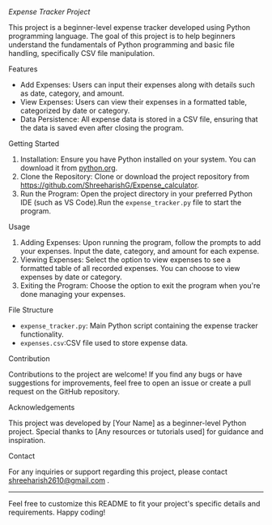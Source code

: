*Expense Tracker Project*

This project is a beginner-level expense tracker developed using Python programming language. The goal of this project is to help beginners understand the fundamentals of Python programming and basic file handling, specifically CSV file manipulation.

Features

- Add Expenses: Users can input their expenses along with details such as date, category, and amount.
- View Expenses: Users can view their expenses in a formatted table, categorized by date or category.
- Data Persistence: All expense data is stored in a CSV file, ensuring that the data is saved even after closing the program.

Getting Started

1. Installation: Ensure you have Python installed on your system. You can download it from [python.org](https://www.python.org/downloads/).
2. Clone the Repository: Clone or download the project repository from https://github.com/ShreeharishG/Expense_calculator.
3. Run the Program: Open the project directory in your preferred Python IDE (such as VS Code).Run the `expense_tracker.py` file to start the program.

Usage

1. Adding Expenses: Upon running the program, follow the prompts to add your expenses. Input the date, category, and amount for each expense.
2. Viewing Expenses: Select the option to view expenses to see a formatted table of all recorded expenses. You can choose to view expenses by date or category.
3. Exiting the Program: Choose the option to exit the program when you're done managing your expenses.

File Structure

- `expense_tracker.py`: Main Python script containing the expense tracker functionality.
- `expenses.csv`:CSV file used to store expense data.

Contribution

Contributions to the project are welcome! If you find any bugs or have suggestions for improvements, feel free to open an issue or create a pull request on the GitHub repository.

Acknowledgements

This project was developed by [Your Name] as a beginner-level Python project. Special thanks to [Any resources or tutorials used] for guidance and inspiration.


Contact

For any inquiries or support regarding this project, please contact shreeharish2610@gmail.com .

---

Feel free to customize this README to fit your project's specific details and requirements. Happy coding!
